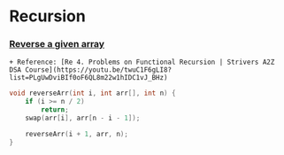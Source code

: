 # Recursion

### [Reverse a given array](https://github.com/y-suraj/Data-structures-and-algorithms/blob/main/Recursion/Reverse%20an%20array%20-%20tuf.cpp)
	+ Reference: [Re 4. Problems on Functional Recursion | Strivers A2Z DSA Course](https://youtu.be/twuC1F6gLI8?list=PLgUwDviBIf0oF6QL8m22w1hIDC1vJ_BHz)
```cpp
void reverseArr(int i, int arr[], int n) {
	if (i >= n / 2)
		return;
	swap(arr[i], arr[n - i - 1]);

	reverseArr(i + 1, arr, n);
}
```
